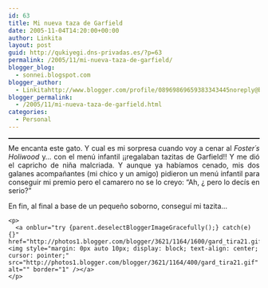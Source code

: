 ```yaml
---
id: 63
title: Mi nueva taza de Garfield
date: 2005-11-04T14:20:00+00:00
author: Linkita
layout: post
guid: http://qukiyegi.dns-privadas.es/?p=63
permalink: /2005/11/mi-nueva-taza-de-garfield/
blogger_blog:
  - sonnei.blogspot.com
blogger_author:
  - Linkitahttp://www.blogger.com/profile/08969869659383343445noreply@blogger.com
blogger_permalink:
  - /2005/11/mi-nueva-taza-de-garfield.html
categories:
  - Personal
---
```

<div style="text-align: justify;">
  <a onblur="try {parent.deselectBloggerImageGracefully();} catch(e) {}" href="http://photos1.blogger.com/blogger/3621/1164/1600/gard_garftira.0.gif"><img style="margin: 0px auto 10px; display: block; text-align: center; cursor: pointer;" src="http://photos1.blogger.com/blogger/3621/1164/400/gard_garftira.gif" alt="" border="1" /></a>Me encanta este gato. Y cual es mi sorpresa cuando voy a cenar al <span style="font-style: italic;">Foster´s Holiwood</span> y&#8230; con el menú infantil ¡¡regalaban tazitas de Garfield!! Y me dió el capricho de niña malcriada. Y aunque ya habíamos cenado, mis dos galanes acompañantes (mi chico y un amigo) pidieron un menú infantil para conseguir mi premio pero el camarero no se lo creyo: &#8220;Ah, ¿ pero lo decís en serio?&#8221;</p> 
  
  <p>
    En fin, al final a base de un pequeño soborno, conseguí mi tazita&#8230;</div> 
    
    <p>
      <a onblur="try {parent.deselectBloggerImageGracefully();} catch(e) {}" href="http://photos1.blogger.com/blogger/3621/1164/1600/gard_tira21.gif"><img style="margin: 0px auto 10px; display: block; text-align: center; cursor: pointer;" src="http://photos1.blogger.com/blogger/3621/1164/400/gard_tira21.gif" alt="" border="1" /></a>
    </p>